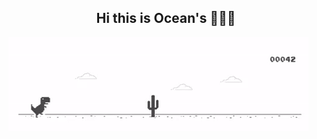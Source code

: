 ###                                                   

<h2 align="center">
  Hi this is Ocean's 🌊🌊🌊
</h2>
<img src="dina.gif" alt="running away from my problem" align = "center">
